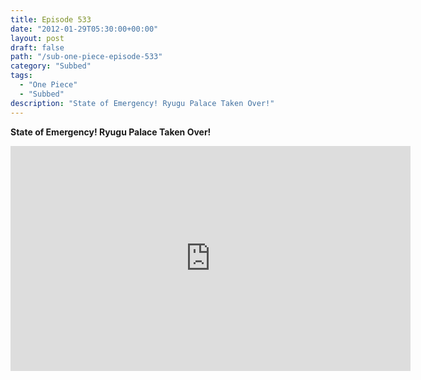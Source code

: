```yaml
---
title: Episode 533
date: "2012-01-29T05:30:00+00:00"
layout: post
draft: false
path: "/sub-one-piece-episode-533"
category: "Subbed"
tags:
  - "One Piece"
  - "Subbed"
description: "State of Emergency! Ryugu Palace Taken Over!"
---
```


**State of Emergency! Ryugu Palace Taken Over!**

<iframe width="640" height="360" src="https://www.rapidvideo.com/e/G6FRPF7LL5" frameborder="0" marginwidth=0 marginheight=0 scrolling=no allowfullscreen></iframe>

